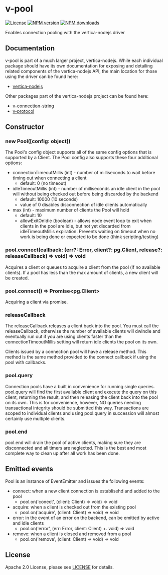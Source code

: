 # v-pool

[![License](https://img.shields.io/badge/License-Apache%202.0-orange.svg)](https://opensource.org/licenses/Apache-2.0)
[![NPM version](https://img.shields.io/npm/v/v-pool?color=blue)](https://www.npmjs.com/package/v-pool)
[![NPM downloads](https://img.shields.io/npm/dm/v-pool)](https://www.npmjs.com/package/v-pool)

Enables connection pooling with the vertica-nodejs driver

## Documentation

v-pool is part of a much larger project, vertica-nodejs. While each individual package should have its own documentation for exposing and detailing related components of the vertica-nodejs API, the main location for those using the driver can be found here:

- [vertica-nodejs](https://github.com/vertica/vertica-nodejs/tree/master/packages/vertica-nodejs)

Other packages part of the vertica-nodejs project can be found here:

- [v-connection-string](https://github.com/vertica/vertica-nodejs/tree/master/packages/v-connection-string)
- [v-protocol](https://github.com/vertica/vertica-nodejs/tree/master/packages/v-protocol)

## Constructor

### new Pool([config: object])

The Pool's config object supports all of the same config options that is supported by a Client.
The Pool config also supports these four additional options: 
 * connectionTimeoutMillis (int) - number of milliseconds to wait before timing out when connecting a client
   + default: 0 (no timeout)
 * idleTimeoutMillis (int) - number of milliseconds an idle client in the pool will without being checked out before being discarded by the backend
   + default: 10000 (10 seconds)
   + value of 0 disables disconnection of idle clients automatically
 * max (int) - maximum number of clients the Pool will hold
   + default: 10
   + allowExitOnIdle (boolean) - allows node event loop to exit when clients in the pool are idle, but not yet discarded from idleTimeoutMillis expiration. Prevents waiting on timeout when no work is being done or expected to be done (think scripting/testing)

 ### pool.connect(callback: (err?: Error, client?: pg.Client, release?: releaseCallback) => void) => void

 Acquires a client or queues to acquire a client from the pool (if no available clients). If a pool has less than the max amount of clients, a new client will be created. 


 ### pool.connect() => Promise<pg.Client>

 Acquiring a client via promise. 



 ### releaseCallback

 The releaseCallback releases a client back into the pool. You must call the releaseCallback, otherwise the number of available clients will dwindle and eventually run out if you are using clients faster than the connectionTimeoutMillis setting will return idle clients the pool on its own.  

 Clients issued by a connection pool will have a release method. This method is the same method provided to the connect callback if using the pool with callbacks. 



### pool.query 
 
Connection pools have a built in convenience for running single queries. pool.query will find the first available client and execute the query on this client, returning the result, and then releasing the client back into the pool on its own. This is for convenience, however, NO queries needing transactional integrity should be submitted this way. Transactions are scoped to individual clients and using pool.query in succession will almost certainly use multiple clients. 



### pool.end

pool.end will drain the pool of active clients, making sure they are disconnected and all timers are neglected. This is the best and most complete way to clean up after all work has been done. 

## Emitted events

Pool is an instance of EventEmitter and issues the following events: 
* connect: when a new client connection is establisehd and added to the pool
  + pool.on('conect', (client: Client) => void) => void
* acquire: when a client is checked out from the existing pool
  + pool.on('acquire', (client: Client) => void) => void
* error: in the event of an error on the backend, can be emitted by active and idle clients
  + pool.on('error', (err: Error, client: Client) +. void) => void
* remove: when a client is closed and removed from a pool
  + pool.on('remove', (client: Client) => void) => void


## License

Apache 2.0 License, please see [LICENSE](https://github.com/vertica/vertica-nodejs/blob/master/LICENSE) for details.
